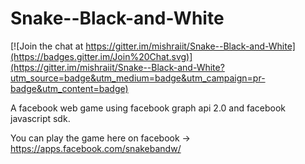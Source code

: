 Snake--Black-and-White
======================

[![Join the chat at https://gitter.im/mishraiit/Snake--Black-and-White](https://badges.gitter.im/Join%20Chat.svg)](https://gitter.im/mishraiit/Snake--Black-and-White?utm_source=badge&utm_medium=badge&utm_campaign=pr-badge&utm_content=badge)

A facebook web game using facebook graph api 2.0 and facebook javascript sdk.

You can play the game here on facebook -> https://apps.facebook.com/snakebandw/

